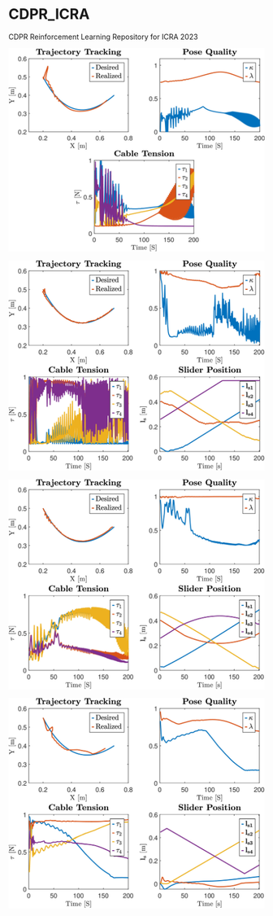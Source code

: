 # CDPR_ICRA
CDPR Reinforcement Learning Repository for ICRA 2023


<img src="https://github.com/ameyarsalvi/CDPR_ICRA/blob/main/ResultsOnlyT.jpg" width="600" height="400">

![Alt text](https://github.com/ameyarsalvi/CDPR_ICRA/blob/main/ResultsE2E.jpg "E2E")

![Alt text](https://github.com/ameyarsalvi/CDPR_ICRA/blob/main/ResultsOptimT.jpg "Decoupled Tension")

![Alt text](https://github.com/ameyarsalvi/CDPR_ICRA/blob/main/ResultsFinalDecoup.jpg "Decoupled Tension and RR")

